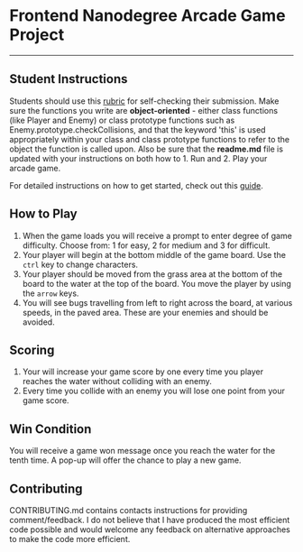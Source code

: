 # Frontend Nanodegree Arcade Game Project
---

## Student Instructions

Students should use this [rubric](https://review.udacity.com/#!/projects/2696458597/rubric) for self-checking their submission. Make sure the functions you write are **object-oriented** - either class functions (like Player and Enemy) or class prototype functions such as Enemy.prototype.checkCollisions, and that the keyword 'this' is used appropriately within your class and class prototype functions to refer to the object the function is called upon. Also be sure that the **readme.md** file is updated with your instructions on both how to 1. Run and 2. Play your arcade game.

For detailed instructions on how to get started, check out this [guide](https://docs.google.com/document/d/1v01aScPjSWCCWQLIpFqvg3-vXLH2e8_SZQKC8jNO0Dc/pub?embedded=true).

## How to Play
1. When the game loads you will receive a prompt to enter degree of game difficulty. Choose from: 1 for easy, 2 for medium and 3 for difficult.
2. Your player will begin at the bottom middle of the game board. Use the `ctrl` key to change characters.
3. Your player should be moved from the grass area at the bottom of the board to the water at the top of the board. You move the player by using the `arrow` keys.
4. You will see bugs travelling from left to right across the board, at various speeds, in the paved area. These are your enemies and should be avoided.

## Scoring
1. Your will increase your game score by one every time you player reaches the water without colliding with an enemy.
2. Every time you collide with an enemy you will lose one point from your game score.

## Win Condition
You will receive a game won message once you reach the water for the tenth time. A pop-up will offer the chance to play a new game.

## Contributing
CONTRIBUTING.md contains contacts instructions for providing comment/feedback. I do not believe that I have produced the most efficient code possible and would welcome any feedback on alternative approaches to make the code more efficient.
